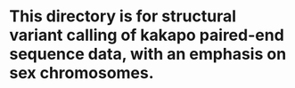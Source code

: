 # This directory is for structural variant calling of kakapo paired-end sequence data, with an emphasis on sex chromosomes.



